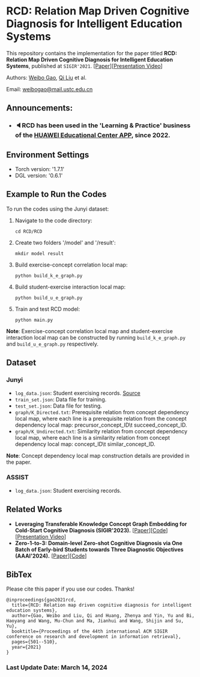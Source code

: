 # RCD: Relation Map Driven Cognitive Diagnosis for Intelligent Education Systems

This repository contains the implementation for the paper titled **RCD: Relation Map Driven Cognitive Diagnosis for Intelligent Education Systems**, published at `SIGIR'2021`. [[Paper](https://dl.acm.org/doi/abs/10.1145/3404835.3462932)][[Presentation Video](https://dl.acm.org/action/downloadSupplement?doi=10.1145%2F3404835.3462932&file=RCD.mp4)]

Authors: [Weibo Gao](https://scholar.google.com/citations?user=k19RS74AAAAJ&hl=zh-CN), [Qi Liu](http://staff.ustc.edu.cn/~qiliuql) et al.

Email: weibogao@mail.ustc.edu.cn

Announcements:
--
- ### 🔈RCD has been used in the 'Learning & Practice' business of the [HUAWEI Educational Center APP](https://appgallery.huawei.com/app/C101178177?sharePrepath=ag&locale=zh_CN&source=appshare&subsource=C101178177&shareTo=copylink&shareFrom=appmarket&shareIds=74fcdcc6737c459a87ca7140baba644a_8&callType=SHARE), since 2022. 

## Environment Settings
- Torch version: '1.7.1'
- DGL version: '0.6.1'

## Example to Run the Codes
To run the codes using the Junyi dataset:
1. Navigate to the code directory:
   ```
   cd RCD/RCD
   ```
2. Create two folders '/model' and '/result':
   ```
   mkdir model result
   ```
3. Build exercise-concept correlation local map:
   ```
   python build_k_e_graph.py
   ```
4. Build student-exercise interaction local map:
   ```
   python build_u_e_graph.py
   ```
5. Train and test RCD model:
   ```
   python main.py
   ```

**Note**: Exercise-concept correlation local map and student-exercise interaction local map can be constructed by running `build_k_e_graph.py` and `build_u_e_graph.py` respectively.

## Dataset
### Junyi
- `log_data.json`: Student exercising records. [Source](https://github.com/bigdata-ustc/EduData)
- `train_set.json`: Data file for training.
- `test_set.json`: Data file for testing.
- `graph/K_Directed.txt`: Prerequisite relation from concept dependency local map, where each line is a prerequisite relation from the concept dependency local map: precursor_concept_ID\t succeed_concept_ID.
- `graph/K_Undirected.txt`: Similarity relation from concept dependency local map, where each line is a similarity relation from concept dependency local map: concept_ID\t similar_concept_ID.

**Note**: Concept dependency local map construction details are provided in the paper. 

### ASSIST
- `log_data.json`: Student exercising records.

## Related Works
- **Leveraging Transferable Knowledge Concept Graph Embedding for Cold-Start Cognitive Diagnosis (SIGIR'2023).** [[Paper](https://dl.acm.org/doi/10.1145/3539618.3591774)][[Code](https://github.com/bigdata-ustc/TechCD)][[Presentation Video](https://dl.acm.org/action/downloadSupplement?doi=10.1145%2F3539618.3591774&file=SIGIR23-fp1870.mp4)]
- **Zero-1-to-3: Domain-level Zero-shot Cognitive Diagnosis via One Batch of Early-bird Students towards Three Diagnostic Objectives (AAAI'2024).** [[Paper](https://arxiv.org/abs/2312.13434)][[Code](https://github.com/bigdata-ustc/Zero-1-to-3)]

## BibTex
Please cite this paper if you use our codes. Thanks!

```
@inproceedings{gao2021rcd,
  title={RCD: Relation map driven cognitive diagnosis for intelligent education systems},
  author={Gao, Weibo and Liu, Qi and Huang, Zhenya and Yin, Yu and Bi, Haoyang and Wang, Mu-Chun and Ma, Jianhui and Wang, Shijin and Su, Yu},
  booktitle={Proceedings of the 44th international ACM SIGIR conference on research and development in information retrieval},
  pages={501--510},
  year={2021}
}
```

### Last Update Date: March 14, 2024
